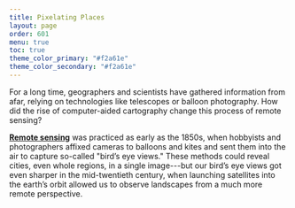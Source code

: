 ```yaml
---
title: Pixelating Places
layout: page
order: 601
menu: true
toc: true
theme_color_primary: "#f2a61e"
theme_color_secondary: "#f2a61e"
---
```


<span class="body-large">For a long time, geographers and scientists have gathered information from afar, relying on technologies like telescopes or balloon photography. How did the rise of computer-aided cartography change this process of remote sensing?</span>

**<a class="gloss" target="blank" href="../../glossary/">Remote sensing</a>** was practiced as early as the 1850s, when hobbyists and photographers affixed cameras to balloons and kites and sent them into the air to capture so-called "bird’s eye views." These methods could reveal cities, even whole regions, in a single image---but our bird’s eye views got even sharper in the mid-twentieth century, when launching satellites into the earth’s orbit allowed us to observe landscapes from a much more remote perspective.